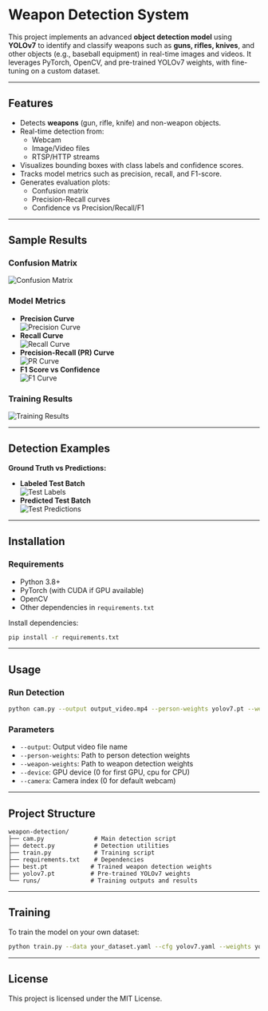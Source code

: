 # **Weapon Detection System**

This project implements an advanced **object detection model** using **YOLOv7** to identify and classify weapons such as **guns, rifles, knives**, and other objects (e.g., baseball equipment) in real-time images and videos. It leverages PyTorch, OpenCV, and pre-trained YOLOv7 weights, with fine-tuning on a custom dataset.

---

## **Features**
- Detects **weapons** (gun, rifle, knife) and non-weapon objects.
- Real-time detection from:
  - Webcam
  - Image/Video files
  - RTSP/HTTP streams
- Visualizes bounding boxes with class labels and confidence scores.
- Tracks model metrics such as precision, recall, and F1-score.
- Generates evaluation plots:
  - Confusion matrix
  - Precision-Recall curves
  - Confidence vs Precision/Recall/F1

---

## **Sample Results**

### **Confusion Matrix**
![Confusion Matrix](runs/train/yolov7-new7/confusion_matrix.png)

### **Model Metrics**
- **Precision Curve**  
  ![Precision Curve](runs/train/yolov7-new7/P_curve.png)
- **Recall Curve**  
  ![Recall Curve](runs/train/yolov7-new7/R_curve.png)
- **Precision-Recall (PR) Curve**  
  ![PR Curve](runs/train/yolov7-new7/PR_curve.png)
- **F1 Score vs Confidence**  
  ![F1 Curve](runs/train/yolov7-new7/F1_curve.png)

### **Training Results**
![Training Results](runs/train/yolov7-new7/results.png)

---

## **Detection Examples**
**Ground Truth vs Predictions:**
- **Labeled Test Batch**  
  ![Test Labels](runs/train/yolov7-new7/test_batch0_labels.jpg)
- **Predicted Test Batch**  
  ![Test Predictions](runs/train/yolov7-new7/test_batch0_pred.jpg)

---

## **Installation**

### **Requirements**
- Python 3.8+
- PyTorch (with CUDA if GPU available)
- OpenCV
- Other dependencies in `requirements.txt`

Install dependencies:
```bash
pip install -r requirements.txt
```

---

## **Usage**

### **Run Detection**
```bash
python cam.py --output output_video.mp4 --person-weights yolov7.pt --weapon-weights best.pt --device 0 --camera 0
```

### **Parameters**
- `--output`: Output video file name
- `--person-weights`: Path to person detection weights
- `--weapon-weights`: Path to weapon detection weights  
- `--device`: GPU device (0 for first GPU, cpu for CPU)
- `--camera`: Camera index (0 for default webcam)

---

## **Project Structure**
```
weapon-detection/
├── cam.py              # Main detection script
├── detect.py           # Detection utilities
├── train.py            # Training script
├── requirements.txt    # Dependencies
├── best.pt            # Trained weapon detection weights
├── yolov7.pt          # Pre-trained YOLOv7 weights
└── runs/              # Training outputs and results
```

---

## **Training**
To train the model on your own dataset:
```bash
python train.py --data your_dataset.yaml --cfg yolov7.yaml --weights yolov7.pt --epochs 100
```

---

## **License**
This project is licensed under the MIT License.
